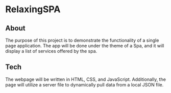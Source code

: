# RelaxingSPA

## About

The purpose of this project is to demonstrate the functionality of a single page application. The app will be done under the theme of a Spa, and it will display a list of services offered by the spa.

## Tech

The webpage will be written in HTML, CSS, and JavaScript. Additionally, the page will utilize a server file to dynamically pull data from a local JSON file.